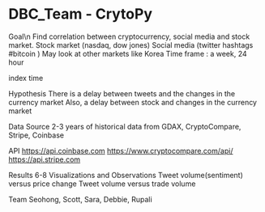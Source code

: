 # DBC_Team - CrytoPy

Goal\n
Find correlation between cryptocurrency, social media and stock market.
Stock market (nasdaq, dow jones)
Social media (twitter hashtags #bitcoin )
May look at other markets like Korea
Time frame : a week, 24 hour

index
time

Hypothesis
There is a delay between tweets and the changes in the currency market
Also, a delay between stock and changes in the currency market

Data Source
2-3 years of historical data from GDAX, CryptoCompare, Stripe, Coinbase

API
https://api.coinbase.com
https://www.cryptocompare.com/api/
https://api.stripe.com

Results
6-8 Visualizations and Observations
Tweet volume(sentiment) versus price change
Tweet volume versus trade volume 

Team
Seohong, Scott, Sara, Debbie, Rupali
